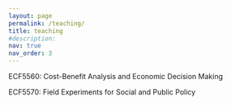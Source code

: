 ```yaml
---
layout: page
permalink: /teaching/
title: teaching
#description: 
nav: true
nav_order: 3
---
```

ECF5560: Cost-Benefit Analysis and Economic Decision Making 

ECF5570: Field Experiments for Social and Public Policy
